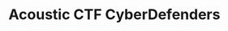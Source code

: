 ---
title: "Acoustic CTF CyberDefenders"
description: "Coming Soon, Staytuned"
pubDate: "July 26 2023"
heroImage: "/Acoustic.jpg"
badge: "Cyberdefenders"
---